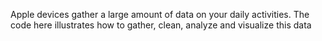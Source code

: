 Apple devices gather a large amount of data on your daily activities. The code here illustrates how to gather, clean, analyze and visualize this data 